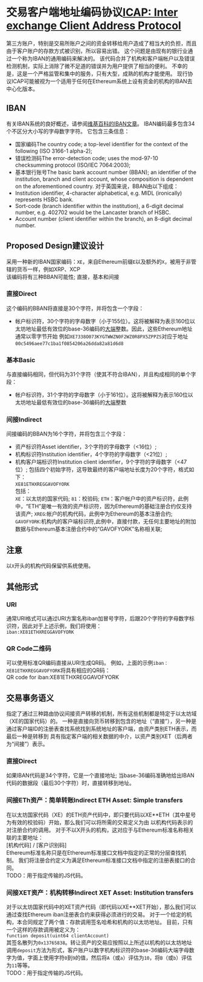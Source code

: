 # 交易客户端地址编码协议[ICAP: Inter exchange Client Address Protocol](https://github.com/ethereum/wiki/wiki/ICAP:-Inter-exchange-Client-Address-Protocol)
第三方账户，特别是交易所账户之间的资金转移给用户造成了相当大的负担，而且由于客户账户的存款方式被识别，所以容易出错。 这个问题是由现有的银行业通过一个称为IBAN的通用编码来解决的。 该代码合并了机构和客户端帐户以及错误检测机制，实际上消除了微不足道的错误并为用户提供了相当的便利。 不幸的是，这是一个严格监管和集中的服务，只有大型，成熟的机构才能使用。 现行协议ICAP可能被视为一个适用于任何在Ethereum系统上设有资金的机构的IBAN去中心化版本。
## IBAN
有关IBAN系统的良好概述，请参阅[维基百科的IBAN文章](https://en.wikipedia.org/wiki/International_Bank_Account_Number)。 IBAN编码最多包含34个不区分大小写的字母数字字符。 它包含三条信息：  
* 国家编码The country code; a top-level identifier for the context of the following (ISO 3166-1 alpha-2);
* 错误检测码The error-detection code; uses the mod-97-10 checksumming protocol (ISO/IEC 7064:2003);
* 基本银行账号The basic bank account number (BBAN); an identifier of the institution, branch and client account, whose composition is dependent on the aforementioned country.
对于英国来说，BBAN由以下组成：
* Institution identifier, 4-character alphabetical, e.g. MIDL (ironically) represents HSBC bank.
* Sort-code (branch identifier within the institution), a 6-digit decimal number, e.g. 402702 would be the Lancaster branch of HSBC.
* Account number (client identifier within the branch), an 8-digit decimal number.
## Proposed Design建议设计
采用一种新的IBAN国家编码：`XE`，来自Ethereum前缀`E`以及额外的`X`，被用于非管辖的货币一样，例如XRP、XCP  
该编码将有三种BBAN可能性; 直接，基本和间接
### 直接Direct
这个编码的BBAN将直接是30个字符，并将包含一个字段：  
* 帐户标识符，30个字符的字母数字（小于155位）。这将被解释为表示160位以太坊地址最低有效位的base-36编码的[大端](http://blog.csdn.net/andkylee/article/details/5361078)整数。因此，这些Ethereum地址通常以零字节开始
例如`XE7338O073KYGTWWZN0F2WZ0R8PX5ZPPZS`对应于地址`00c5496aee77c1ba1f0854206a26dda82a81d6d8`
### 基本Basic
与直接编码相同，但代码为31个字符（使其不符合IBAN），并且构成相同的单个字段：
* 帐户标识符，31个字符的字母数字（小于161位）。这将被解释为表示160位以太坊地址最低有效位的base-36编码的[大端](http://blog.csdn.net/andkylee/article/details/5361078)整数
### 间接Indirect
间接编码的BBAN为16个字符，并将包含三个字段：
* 资产标识符Asset identifier，3个字符的字母数字（<16位）;
* 机构标识符Institution identifier，4个字符的字母数字（<21位）;
* 机构客户端标识符Institution client identifier，9个字符的字母数字（<47位）;
包括四个初始字符，这导致最终的客户端地址长度为20个字符，格式如下：  
`XE81ETHXREGGAVOFYORK`  
包括：  
`XE`：以太坊的国家代码;
`81`：校验码;
`ETH`：客户帐户中的资产标识符，此例中，“ETH”是唯一有效的资产标识符，因为Ethereum的基础注册合约仅支持该资产;
`XREG`:帐户的机构代码，此例中为Ethereum的基本注册合约;
`GAVOFYORK`:机构内的客户端标识符,此例中，直接付款，无任何主要地址的附加数据与Ethereum基本注册合约中的“GAVOFYORK”名称相关联;
## 注意
以`X`开头的机构代码保留供系统使用。
## 其他形式
### URI
通常URI格式可以通过URI方案名称iban加冒号字符，后跟20个字符的字母数字标识符，因此对于上述示例，我们将使用：  
`iban:XE81ETHXREGGAVOFYORK`
### QR Code二维码
可以使用标准QR编码直接从URI生成QR码。 例如，上面的示例`iban：XE81ETHXREGGAVOFYORK`将具有相应的QR码：  
QR code for iban:XE81ETHXREGGAVOFYORK
## 交易事务语义
指定了通过三种路由协议间接资产转移的机制，所有这些机制都是特定于以太坊域（XE的国家代码）的。 一种是直接向货币转移到包含的地址（“直接”），另一种是通过客户端ID的注册表查找系统找到系统地址的客户端，由资产类别ETH表示，而最后一种是转移到 具有指定客户端的相关数据的中介，以资产类别XET（后两者为“间接”）表示。
### 直接Direct
如果IBAN代码是34个字符，它是一个直接地址; 当base-36编码准确地给出IBAN代码的数据段（最后30个字符）时，直接转移到地址。
### 间接ETh资产：简单转账Indirect ETH Asset: Simple transfers
在以太坊国家代码（XE）的ETH资产代码中，即只要代码以XE**ETH（其中星号为有效的校验码）开始，那么我们可以将所需的交易定义为由 以机构代码表示的对注册合约的调用。 对于不以X开头的机构，这对应于与Ethereum标准名称相关联的主要地址：  
[机构代码] / [客户识别码]  
Ethereum标准名称只是在Ethereum标准接口文档中指定的正常的分层查找机制。
我们将注册合约定义为满足Ethereum标准接口文档中指定的注册表接口的合同。  
TODO：用于指定传输的JS代码。
### 间接XET资产：机构转移Indirect XET Asset: Institution transfers
对于以太坊国家代码中的XET资产代码（即代码以XE**XET开始），那么我们可以通过查找Ethereum iban注册表合约来获得必须进行的交易。 对于一个给定的机构，本合同规定了两个值：存款调用签名哈希和机构的以太坊地址。
目前，只有一个这样的存款调用被定义为：  
`function deposit(uint64 clientAccount)`  
其签名散列为`0x13765838`。转让资产的交易应按照以上所述以机构的以太坊地址调用`deposit`方法为形式，客户账户以数字机构标识符的base-36编码大端字母数字为值，字面上使用字符`0`到`9`的值，然后将`A`（或`a`）评估为`10`，将`B`（或`b`）评估为`11`等等。  
TODO：用于指定传输的JS代码。